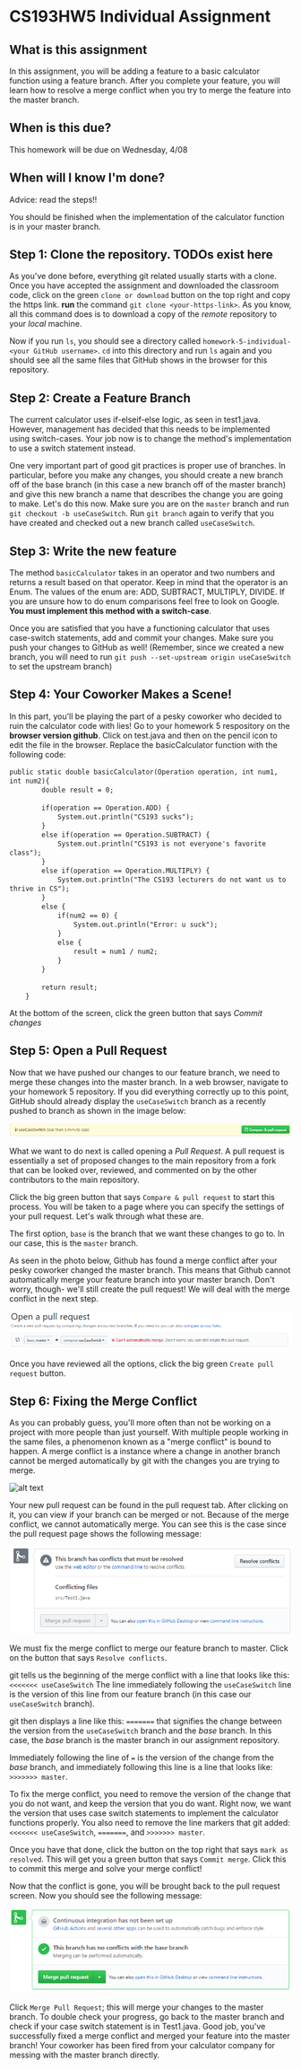 # CS193HW5 Individual Assignment
 
## What is this assignment
In this assignment, you will be adding a feature to a basic calculator function using a feature branch. After you complete your feature, you will learn how to resolve a merge conflict when you try to merge the feature into the master branch. 
 
## When is this due?
This homework will be due on Wednesday, 4/08
 
## When will I know I'm done?
Advice: read the steps!!
 
You should be finished when the implementation of the calculator function is in your master branch.
 
## Step 1: Clone the repository. TODOs exist here
As you've done before, everything git related usually starts with a clone. Once you have accepted the assignment and downloaded the classroom code, click on the green `clone or download` button on the top right and copy the https link. **run** the command `git clone <your-https-link>`. As you know, all this command does is to download a copy of the *remote* repository to your *local* machine. 
 
Now if you run `ls`, you should see a directory called `homework-5-individual-<your GitHub username>`. `cd` into this directory and run `ls` again and you should see all the same files that GitHub shows in the browser for this repository. 

## Step 2: Create a Feature Branch
The current calculator uses if-elseif-else logic, as seen in test1.java. However, management has decided that this needs to be implemented using switch-cases. Your job now is to change the method's implementation to use a switch statement instead. 

One very important part of good git practices is proper use of branches. In particular, before you make any changes, you should create a new branch off of the base branch (in this case a new branch off of the master branch) and give this new branch a name that describes the change you are going to make. Let's do this now. Make sure you are on the `master` branch and run `git checkout -b useCaseSwitch`. Run `git branch` again to verify that you have created and checked out a new branch called `useCaseSwitch`.

## Step 3: Write the new feature

The method `basicCalculator` takes in an operator and two numbers and returns a result based on that operator. Keep in mind that the operator is an Enum. The values of the enum are: ADD, SUBTRACT, MULTIPLY, DIVIDE. If you are unsure how to do enum comparisons feel free to look on Google. **You must implement this method with a switch-case**.

Once you are satisfied that you have a functioning calculator that uses case-switch statements, add and commit your changes. Make sure you push your changes to GitHub as well! (Remember, since we created a new branch, you will need to run `git push --set-upstream origin useCaseSwitch` to set the upstream branch)

## Step 4: Your Coworker Makes a Scene!
In this part, you'll be playing the part of a pesky coworker who decided to ruin the calculator code with lies! Go to your homework 5 respository on the **browser version github**. Click on test.java and then on the pencil icon to edit the file in the browser. Replace the basicCalculator function with the following code:

```
public static double basicCalculator(Operation operation, int num1, int num2){
        double result = 0;

        if(operation == Operation.ADD) {
            System.out.println("CS193 sucks");
        }
        else if(operation == Operation.SUBTRACT) {
            System.out.println("CS193 is not everyone's favorite class");
        }
        else if(operation == Operation.MULTIPLY) {
            System.out.println("The CS193 lecturers do not want us to thrive in CS");
        }
        else {
            if(num2 == 0) {
                System.out.println("Error: u suck");
            }
            else {
                result = num1 / num2;
            }
        }

        return result;
    }
```
At the bottom of the screen, click the green button that says *Commit changes*

## Step 5: Open a Pull Request

Now that we have pushed our changes to our feature branch, we need to merge these changes into the master branch. In a web browser, navigate to your homework 5 repository. If you did everything correctly up to this point, GitHub should already display the `useCaseSwitch` branch as a recently pushed to branch as shown in the image below: 

![alt text](images/comp_banner.PNG)

What we want to do next is called opening a *Pull Request*. A pull request is essentially a set of proposed changes to the main repository from a fork that can be looked over, reviewed, and commented on by the other contributors to the main repository.

Click the big green button that says `Compare & pull request` to start this process. You will be taken to a page where you can specify the settings of your pull request. Let's walk through what these are. 

The first option, `base` is the branch that we want these changes to go to. In our case, this is the `master` branch.

As seen in the photo below, Github has found a merge conflict after your pesky coworker changed the master branch. This means that Github cannot automatically merge your feature branch into your master branch. Don't worry, though- we'll still create the pull request! We will deal with the merge conflict in the next step. 

![alt text](images/pr.PNG)

Once you have reviewed all the options, click the big green `Create pull request` button.

## Step 6: Fixing the Merge Conflict

As you can probably guess, you'll more often than not be working on a project with more people than just yourself. With multiple people working in the same files, a phenomenon known as a "merge conflict" is bound to happen. A merge conflict is a instance where a change in another branch cannot be merged automatically by git with the changes you are trying to merge.

![alt text](https://developer.atlassian.com/blog/2015/01/a-better-pull-request/merge-conflict.png) 

Your new pull request can be found in the pull request tab. After clicking on it, you can view if your branch can be merged or not. Because of the merge conflict, we cannot automatically merge. You can see this is the case since the pull request page shows the following message:

![alt text](images/resolve_conflict.PNG)

We must fix the merge conflict to merge our feature branch to master. Click on the button that says `Resolve conflicts`.

git tells us the beginning of the merge conflict with a line that looks like this: `<<<<<<< useCaseSwitch` The line immediately following the `useCaseSwitch` line is the version of this line from our feature branch (in this case our `useCaseSwitch` branch). 

git then displays a line like this: `=======` that signifies the change between the version from the `useCaseSwitch` branch and the *base* branch. In this case, the *base* branch is the master branch in our assignment repository. 

Immediately following the line of `=` is the version of the change from the *base* branch, and immediately following this line is a line that looks like: `>>>>>>> master`. 

To fix the merge conflict, you need to remove the version of the change that you do not want, and keep the version that you do want. Right now, we want the version that uses case switch statements to implement the calculator functions properly. You also need to remove the line markers that git added: `<<<<<<< useCaseSwitch`, `=======`, and `>>>>>>> master`. 

Once you have that done, click the button on the top right that says `mark as resolved`. This will get you a green button that says `Commit merge`. Click this to commit this merge and solve your merge conflict!

Now that the conflict is gone, you will be brought back to the pull request screen. Now you should see the following message:

![alt text](images/yay.PNG)

Click `Merge Pull Request`; this will merge your changes to the master branch. To double check your progress, go back to the master branch and check if your case switch statement is in Test1.java. Good job, you've successfully fixed a merge conflict and merged your feature into the master branch! Your coworker has been fired from your calculator company for messing with the master branch directly.



